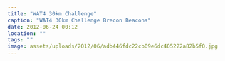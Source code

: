 ```yaml
---
title: "WAT4 30km Challenge"
caption: "WAT4 30km Challenge Brecon Beacons"
date: 2012-06-24 00:12
location: ""
tags: ""
image: assets/uploads/2012/06/adb446fdc22cb09e6dc405222a82b5f0.jpg
---
```

